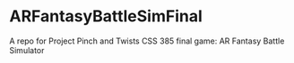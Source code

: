# ARFantasyBattleSimFinal
A repo for Project Pinch and Twists CSS 385 final game: AR Fantasy Battle Simulator

